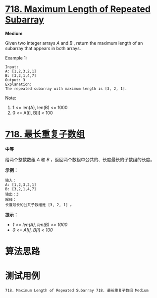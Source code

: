 # [718. Maximum Length of Repeated Subarray][enTitle]

**Medium**

Given two integer arrays  *A*  and  *B* , return the maximum length of an subarray that appears in both arrays.

Example 1:

```
Input:
A: [1,2,3,2,1]
B: [3,2,1,4,7]
Output: 3
Explanation: 
The repeated subarray with maximum length is [3, 2, 1].

```



Note:

1. 1 <= len(A), len(B) <= 1000 
2. 0 <= A[i], B[i] < 100




# [718. 最长重复子数组][cnTitle]

**中等**

给两个整数数组  *A*  和  *B*  ，返回两个数组中公共的、长度最长的子数组的长度。



**示例：** 

```
输入：
A: [1,2,3,2,1]
B: [3,2,1,4,7]
输出：3
解释：
长度最长的公共子数组是 [3, 2, 1] 。

```



**提示：** 

-  *1 <= len(A), len(B) <= 1000*  
-  *0 <= A[i], B[i] < 100* 




# 算法思路

# 测试用例
```
718. Maximum Length of Repeated Subarray 718. 最长重复子数组 Medium
```

[enTitle]: https://leetcode.com/problems/maximum-length-of-repeated-subarray/
[cnTitle]: https://leetcode-cn.com/problems/maximum-length-of-repeated-subarray/
